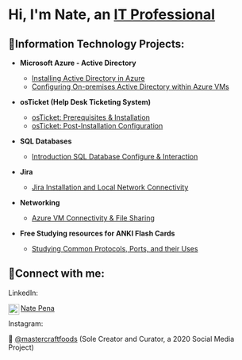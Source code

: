<h1>Hi, I'm Nate, an <a href="https://www.linkedin.com/in/natepena">IT Professional</a></h1>

<h2>👾Information Technology Projects:</h2>

- <b>Microsoft Azure - Active Directory</b>
  - [Installing Active Directory in Azure](https://github.com/itnatepena/install-ad)
  - [Configuring On-premises Active Directory within Azure VMs](https://github.com/itnatepena/configure-ad)


- <b>osTicket (Help Desk Ticketing System)</b>
  - [osTicket: Prerequisites & Installation](https://github.com/itnatepena/osticket-prereqs)
  - [osTicket: Post-Installation Configuration](https://github.com/itnatepena/post-install-config)

- <b>SQL Databases</b>
  - [Introduction SQL Database Configure & Interaction](https://github.com/itnatepena/SQL-DB-Intro)

- <b>Jira</b>
  - [Jira Installation and Local Network Connectivity](https://github.com/itnatepena/jira-install)

- <b>Networking</b>
   - [Azure VM Connectivity & File Sharing](https://github.com/itnatepena/azure-vm-network-project)

- <b>Free Studying resources for ANKI Flash Cards</b>
  - [Studying Common Protocols, Ports, and their Uses](https://github.com/itnatepena/anki-flash-cards)
  

<h2>🤝Connect with me:</h2>

LinkedIn: <p> [<img align="left" alt="natepena | LinkedIn" width="22px" src="https://cdn.jsdelivr.net/npm/simple-icons@v3/icons/linkedin.svg" />][linkedin]

[linkedin]: https://linkedin.com/in/natepena
[Nate Pena](https://www.linkedin.com/in/natepena)
</p>
Instagram:
<p>📸 <a href="https://www.instagram.com/mastercraftfoods/">@mastercraftfoods</a> (Sole Creator and Curator, a 2020 Social Media Project) </p>
